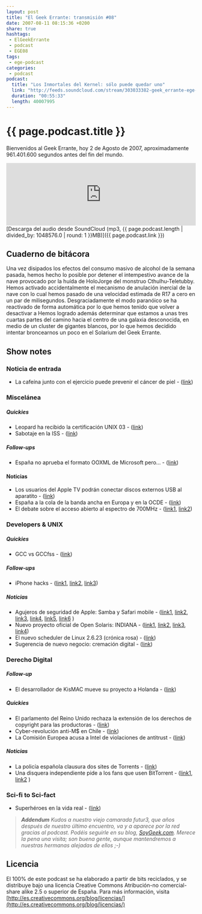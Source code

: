 ```yaml
---
layout: post
title: "El Geek Errante: transmisión #08"
date: 2007-08-11 08:15:36 +0200
share: true
hashtags:
 - ElGeekErrante
 - podcast
 - EGE08
tags:
 - ege-podcast
categories:
 - podcast
podcast:
  title: "Los Inmortales del Kernel: sólo puede quedar uno"
  link: "http://feeds.soundcloud.com/stream/303033382-geek_errante-ege-podcast-ep08.mp3"
  duration: "00:55:33"
  length: 40007995
---
```


# {{ page.podcast.title }}
Bienvenidos al Geek Errante, hoy 2 de Agosto de 2007, aproximadamente 961.401.600 segundos antes del fin del mundo.

<iframe width="100%" height="166" scrolling="no" frameborder="no" src="https://w.soundcloud.com/player/?url=https%3A//api.soundcloud.com/tracks/303033382&amp;color=ff5500&amp;auto_play=false&amp;hide_related=false&amp;show_comments=true&amp;show_user=true&amp;show_reposts=false"></iframe>
[Descarga del audio desde SoundCloud (mp3, {{ page.podcast.length | divided_by: 1048576.0 | round: 1 }}MB)]({{ page.podcast.link }})

## Cuaderno de bitácora
Una vez disipados los efectos del consumo masivo de alcohol de la semana pasada, hemos hecho lo posible por detener el intempestivo avance de la nave provocado por la huída de HoloJorge del monstruo Cthulhu-Teletubby. Hemos activado accidentalmente el mecanismo de anulación inercial de la nave con lo cual hemos pasado de una velocidad estimada de R17 a cero en un par de milisegundos. Desgraciadamente el modo paranóico se ha reactivado de forma automática por lo que hemos tenido que volver a desactivar a Hemos logrado además determinar que estamos a unas tres cuartas partes del camino hacia el centro de una galaxia desconocida, en medio de un cluster de gigantes blancos, por lo que hemos decidido intentar broncearnos un poco en el Solarium del Geek Errante.

## Show notes

### Noticia de entrada
- La cafeína junto con el ejercicio puede prevenir el cáncer de piel - ([link](http://www.reuters.com/article/us-cancer-skin-caffeine-idUSN3042095220070730))

### Miscelánea

##### Quickies
- Leopard ha recibido la certificación UNIX 03 - ([link](http://arstechnica.com/apple/2007/08/mac-os-x-leopard-receives-unix-03-certification/))
- Sabotaje en la ISS - ([link](http://www.chron.com/news/nation-world/article/NASA-investigates-possible-sabotage-of-recorder-1828036.php))

##### Follow-ups
- España no aprueba el formato OOXML de Microsoft pero… - ([link](http://web.archive.org/web/20071015203019/http://www.kriptopolis.org/espanha-no-aprueba-ooxml))

#### Noticias
- Los usuarios del Apple TV podrán conectar discos externos USB al aparatito - ([link](https://www.engadget.com/2007/07/28/apple-tv-usb-hard-drive-patch-has-arrived/))
- España a la cola de la banda ancha en Europa y en la OCDE - ([link](https://bandaancha.eu/articulos/espana-cola-banda-ancha-europa-ocde-4900))
- El debate sobre el acceso abierto al espectro de 700MHz - ([link1](http://www.dailywireless.org/2007/07/31/fcc-limited-open-access-no-wholesale-requirement-for-700-mhz/), [link2](http://web.archive.org/web/20071110041551/http://thecommandline.net/2007/07/30/open-access-to-700mhz-debate-wraps-tomorrow/))

### Developers & UNIX

##### Quickies
- GCC vs GCCfss - ([link](http://web.archive.org/web/20081202173407/http://blogs.sun.com/alexey/entry/gcc_vs_gccfss_vs_studio))

##### Follow-ups
- iPhone hacks - ([link1](https://www.engadget.com/2007/07/29/iphone-hello-world-binary-released/), [link2](http://web.archive.org/web/20081203210410/http://www.macsimumnews.com/index.php/archive/iphone_hacked_in_australia), [link3](http://gizmodo.com/284614/iphone-reverse-engineering-opens-new-door-to-total-unlock))

##### Noticias
- Agujeros de seguridad de Apple: Samba y Safari mobile - ([link1](http://web.archive.org/web/20071121094716/http://macenstein.com/default/archives/740), [link2](http://www.pcworld.com/article/135184/article.html), [link3](http://web.archive.org/web/20071109173737/http://risesecurity.org/blog/entry/2/), [link4](http://www.macnn.com/articles/07/07/27/iphone.and.black.hat.2007/), [link5](http://web.archive.org/web/20070715161249/http://news.yahoo.com/s/infoworld/20070712/tc_infoworld/90154), [link6](http://web.archive.org/web/20071101070902/http://www.securityevaluators.com/iphone/) )
- Nuevo proyecto oficial de Open Solaris: INDIANA - ([link1](http://web.archive.org/web/20070915144543/http://mail.opensolaris.org/pipermail/indiana-discuss/2007-June/000043.html), [link2](http://www.theregister.co.uk/2007/07/29/sun_projectindiana_oscon/), [link3](https://linux.slashdot.org/story/07/07/29/1546206/sun-says-project-indiana-is-not-a-linux-copy), [link4](http://web.archive.org/web/20071111113401/http://www.gnusolaris.org/gswiki))
- El nuevo scheduler de Linux 2.6.23 (crónica rosa) - ([link](https://linux.slashdot.org/story/07/07/28/1836247/torvalds-explains-scheduler-decision))
- Sugerencia de nuevo negocio: cremación digital - ([link](http://hubpages.com/health/What-is-digital-graveyard))

### Derecho Digital

##### Follow-up
- El desarrollador de KisMAC mueve su proyecto a Holanda - ([link](https://politics.slashdot.org/story/07/05/31/1629259/germany-declares-hacking-tools-illegal))

##### Quickies
- El parlamento del Reino Unido rechaza la extensión de los derechos de copyright para las productoras - ([link](https://techcrunch.com/2007/07/24/the-uk-says-no-to-over-50-year-music-copyright/))
- Cyber-revolución anti-M$ en Chile - ([link](https://www.enriquedans.com/2007/07/el-movimiento-chileno-de-liberacion-digital-en-smart-mobs.html))
- La Comisión Europea acusa a Intel de violaciones de antitrust - ([link](http://www.theregister.co.uk/2007/07/27/intel_european_commission_objections/))

##### Noticias
- La policía española clausura dos sites de Torrents - ([link](https://torrentfreak.com/bittorrent-sites-shut-down-admins-arrested/))
- Una disquera independiente pide a los fans que usen BitTorrent - ([link1](http://web.archive.org/web/20071104021656/http://www.labrador.se/news.php3?lab=070719.080323), [link2](http://web.archive.org/web/20071102042339/http://thepiratebay.org/tor/3751261/Labrador_Summer_Sampler_2007_-_incl_track_names) )

### Sci-fi to Sci-fact
- Superhéroes en la vida real - ([link](http://web.archive.org/web/20071023063535/http://www.oddee.com/item_87762.aspx))

> ***Addendum***
> *Kudos a nuestro viejo camarada futur3, que años después de nuestro último encuentro, va y a aparece por la red gracias al podcast. Podéis seguirle en su blog, [SoyGeek.com](http://web.archive.org/web/20071104140951/http://www.soygeek.com/). Merece la pena una visita; son buena gente, aunque mantendremos a nuestras hermanas alejadas de ellos ;-)*

## Licencia
El 100% de este podcast se ha elaborado a partir de bits reciclados, y se distribuye bajo una licencia Creative Commons Atribución-no comercial-share alike 2.5 o superior de España. Para más información, visita [http://es.creativecommons.org/blog/licencias/](http://es.creativecommons.org/blog/licencias/)

